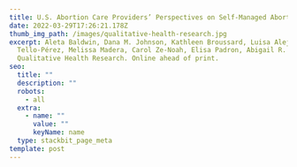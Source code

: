 ```yaml
---
title: U.S. Abortion Care Providers’ Perspectives on Self-Managed Abortion
date: 2022-03-29T17:26:21.178Z
thumb_img_path: /images/qualitative-health-research.jpg
excerpt: Aleta Baldwin, Dana M. Johnson, Kathleen Broussard, Luisa Alejandra
  Tello-Pérez, Melissa Madera, Carol Ze-Noah, Elisa Padron, Abigail R. A. Aiken.
  Qualitative Health Research. Online ahead of print.
seo:
  title: ""
  description: ""
  robots:
    - all
  extra:
    - name: ""
      value: ""
      keyName: name
  type: stackbit_page_meta
template: post
---
```

